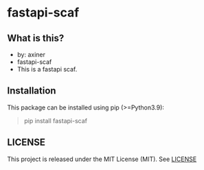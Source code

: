 # fastapi-scaf

## What is this?
* by: axiner
* fastapi-scaf
* This is a fastapi scaf.

## Installation
This package can be installed using pip (>=Python3.9):
> pip install fastapi-scaf

## LICENSE
This project is released under the MIT License (MIT). See [LICENSE](LICENSE)
